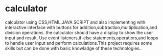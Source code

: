 # calculator
calculator using CSS,HTML,JAVA SCRIPT and also implementing with interactive interface with buttons for addition,subtraction,multiplication,and division operations. the calculator should have a display to show the user input and result. Use event listeners,if-else statements,operatiors,and loops to handle user input and perform calculations.This project requires some skills but can be done with basic knowladge of these technologies..
